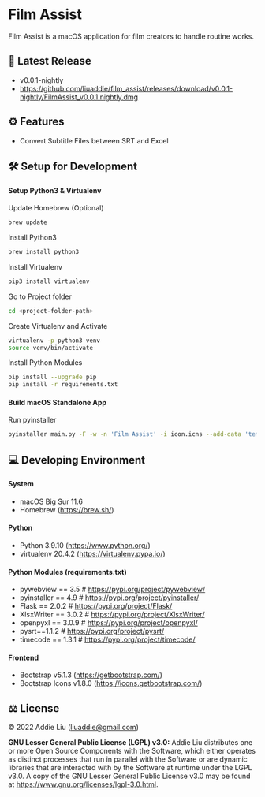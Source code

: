 # Film Assist
Film Assist is a macOS application for film creators to handle routine works.

## 📌 Latest Release
- v0.0.1-nightly
- https://github.com/liuaddie/film_assist/releases/download/v0.0.1-nightly/FilmAssist_v0.0.1.nightly.dmg

## ⚙️ Features
- Convert Subtitle Files between SRT and Excel

## 🛠 Setup for Development

#### Setup Python3 & Virtualenv
Update Homebrew (Optional)
```bash
brew update
```

Install Python3
```bash
brew install python3
```

Install Virtualenv
```bash
pip3 install virtualenv
```

Go to Project folder
```bash
cd <project-folder-path>
```

Create Virtualenv and Activate
```bash
virtualenv -p python3 venv
source venv/bin/activate
```

Install Python Modules
```bash
pip install --upgrade pip
pip install -r requirements.txt
```

#### Build macOS Standalone App
Run pyinstaller
```bash
pyinstaller main.py -F -w -n 'Film Assist' -i icon.icns --add-data 'templates:templates' --add-data 'assets:assets'
```

## 💻 Developing Environment
#### System
- macOS Big Sur 11.6
- Homebrew (https://brew.sh/)

#### Python
- Python 3.9.10 (https://www.python.org/)
- virtualenv 20.4.2 (https://virtualenv.pypa.io/)

#### Python Modules (requirements.txt)
- pywebview == 3.5 # https://pypi.org/project/pywebview/
- pyinstaller == 4.9  # https://pypi.org/project/pyinstaller/
- Flask == 2.0.2 # https://pypi.org/project/Flask/
- XlsxWriter == 3.0.2 # https://pypi.org/project/XlsxWriter/
- openpyxl == 3.0.9 # https://pypi.org/project/openpyxl/
- pysrt==1.1.2 # https://pypi.org/project/pysrt/
- timecode == 1.3.1 # https://pypi.org/project/timecode/

#### Frontend
- Bootstrap v5.1.3 (https://getbootstrap.com/)
- Bootstrap Icons v1.8.0 (https://icons.getbootstrap.com/)

## ⚖️ License
© 2022 Addie Liu (liuaddie@gmail.com)

**GNU Lesser General Public License (LGPL) v3.0:** Addie Liu distributes one or more Open Source Components with the Software, which either operates as distinct processes that run in parallel with the Software or are dynamic libraries that are interacted with by the Software at runtime under the LGPL v3.0. A copy of the GNU Lesser General Public License v3.0 may be found at https://www.gnu.org/licenses/lgpl-3.0.html.
